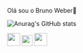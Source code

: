 Olá sou o Bruno Weber👋

<div>
   
   ![Anurag's GitHub stats](https://github-readme-stats.vercel.app/api?username=proBrno&theme=dark&show_icons=true)
   
<div/>


   <div>     
  
   <img height="30em" src="https://cdn.jsdelivr.net/gh/devicons/devicon/icons/html5/html5-original-wordmark.svg" />
   <img height="25em" src="https://cdn.jsdelivr.net/gh/devicons/devicon/icons/javascript/javascript-original.svg" />
   <img height="30em" src="https://cdn.jsdelivr.net/gh/devicons/devicon/icons/css3/css3-original-wordmark.svg" />
          
      
   <div/>

   
